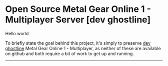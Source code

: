 # Open Source Metal Gear Online 1 - Multiplayer Server [dev ghostline]

Hello world

To briefly state the goal behind this project, it's simply to preserve [dev ghostline](https://gitlab.com/users/gh0stl1ne/projects) Metal Gear Online 1 - Multiplayer, as neither of these are available on github and both require a bit of work to get up and running.

-----------------------